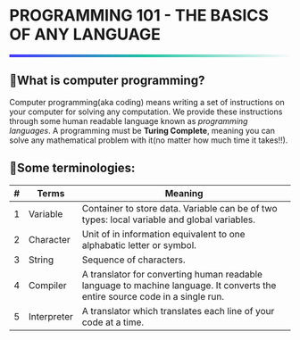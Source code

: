 # PROGRAMMING 101 - THE BASICS OF ANY LANGUAGE
<hr style="height: 5px; border: none; background: rgb(71,55,255); background: linear-gradient(90deg, rgba(71,55,255,1) 0%, rgba(29,195,162,1) 48%, rgba(251,251,251,1) 100%);">


## 🤔What is computer programming?

Computer programming(aka coding) means writing a set of instructions on your computer for solving any computation. We provide these instructions through some human readable language known as _programming languages_. A programming must be **Turing Complete**, meaning you can solve any mathematical problem with it(no matter how much time it takes!!).



## 📢Some terminologies:

|#|Terms|Meaning|
|--|--|--|
|1|Variable|Container to store data. Variable can be of two types: local variable and global variables.|
|2|Character|Unit of in information equivalent to one alphabatic letter or symbol.|
|3|String|Sequence of characters.|
|4|Compiler|A translator for converting human readable language to machine language. It converts the entire source code in a single run.|
|5|Interpreter|A translator which translates each line of your code at a time.|

